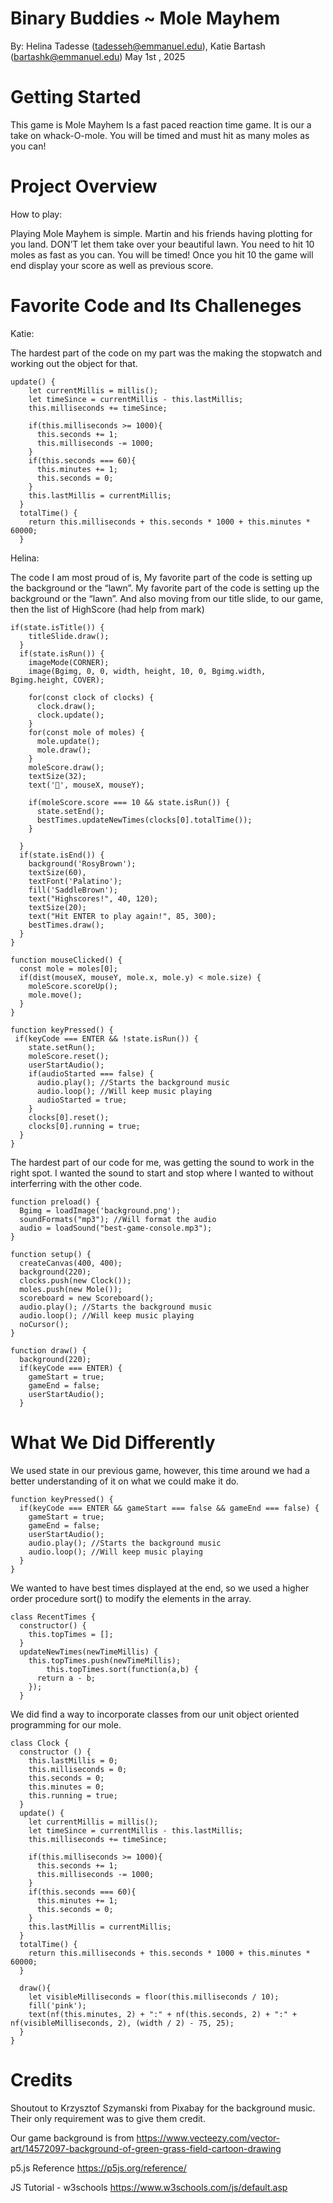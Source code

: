 # Binary Buddies ~ Mole Mayhem
By: Helina Tadesse (tadesseh@emmanuel.edu), Katie Bartash (bartashk@emmanuel.edu) May 1st , 2025
# Getting Started
This game is Mole Mayhem Is a fast paced reaction time game. It is our a take on whack-O-mole. You will be timed and must hit as many moles as you can!

# Project Overview        

How to play:

Playing Mole Mayhem is simple. Martin and his friends having plotting for you land. DON’T let them take over your beautiful lawn. You need to hit 10 moles as fast as you can. You will be timed! 
Once you hit 10 the game will end display your score as well as previous score. 


# Favorite Code and Its Challeneges

Katie:

The hardest part of the code on my part was the making the stopwatch and working out the object for that.
```
update() {
    let currentMillis = millis();
    let timeSince = currentMillis - this.lastMillis;
    this.milliseconds += timeSince;

    if(this.milliseconds >= 1000){
      this.seconds += 1;
      this.milliseconds -= 1000;
    }
    if(this.seconds === 60){
      this.minutes += 1;
      this.seconds = 0;
    }
    this.lastMillis = currentMillis;
  }
  totalTime() {
    return this.milliseconds + this.seconds * 1000 + this.minutes * 60000;
  }
```

Helina: 

The code I am most proud of is, My favorite part of the code is setting up the background or the “lawn”. My favorite part of the code is setting up the background or the “lawn”. And also moving from our title slide, to our game, then the list of HighScore (had help from mark)

```
if(state.isTitle()) {
    titleSlide.draw();
  }
  if(state.isRun()) {
    imageMode(CORNER);
    image(Bgimg, 0, 0, width, height, 10, 0, Bgimg.width, Bgimg.height, COVER);

    for(const clock of clocks) {
      clock.draw();
      clock.update();
    }
    for(const mole of moles) {
      mole.update();
      mole.draw();
    }
    moleScore.draw();
    textSize(32);
    text('🔨', mouseX, mouseY);

    if(moleScore.score === 10 && state.isRun()) {
      state.setEnd();
      bestTimes.updateNewTimes(clocks[0].totalTime());
    }

  }
  if(state.isEnd()) {
    background('RosyBrown');
    textSize(60),
    textFont('Palatino');
    fill('SaddleBrown');
    text("Highscores!", 40, 120);
    textSize(20);
    text("Hit ENTER to play again!", 85, 300);
    bestTimes.draw();
  }
}

function mouseClicked() {
  const mole = moles[0];
  if(dist(mouseX, mouseY, mole.x, mole.y) < mole.size) {
    moleScore.scoreUp();
    mole.move();
  }
}

function keyPressed() {
 if(keyCode === ENTER && !state.isRun()) {
    state.setRun();
    moleScore.reset();
    userStartAudio();
    if(audioStarted === false) {
      audio.play(); //Starts the background music
      audio.loop(); //Will keep music playing
      audioStarted = true;
    }
    clocks[0].reset();
    clocks[0].running = true;
  }
}
```

The hardest part of our code for me, was getting the sound to work in the right spot. I wanted the sound to start and stop where I wanted to without interferring with the other code.
```
function preload() {
  Bgimg = loadImage('background.png');
  soundFormats("mp3"); //Will format the audio
  audio = loadSound("best-game-console.mp3");
}

function setup() {
  createCanvas(400, 400);
  background(220);
  clocks.push(new Clock());
  moles.push(new Mole());
  scoreboard = new Scoreboard();
  audio.play(); //Starts the background music
  audio.loop(); //Will keep music playing
  noCursor(); 
}

function draw() {
  background(220);
  if(keyCode === ENTER) {
    gameStart = true;
    gameEnd = false;
    userStartAudio();
  }
```

# What We Did Differently
We used state in our previous game,  however, this time around we had a better understanding of it on what we could make it do. 
```
function keyPressed() {
  if(keyCode === ENTER && gameStart === false && gameEnd === false) {
    gameStart = true;
    gameEnd = false;
    userStartAudio();
    audio.play(); //Starts the background music
    audio.loop(); //Will keep music playing
  }
}
```
We wanted to have best times displayed at the end, so we used a higher order procedure sort() to modify the elements in the array.
```
class RecentTimes {
  constructor() {
    this.topTimes = [];
  }
  updateNewTimes(newTimeMillis) {
    this.topTimes.push(newTimeMillis);
		this.topTimes.sort(function(a,b) {
      return a - b;
    });
  }
```

We did find a way to incorporate classes from our unit object oriented programming for our mole.
```
class Clock {
  constructor () {
    this.lastMillis = 0;
    this.milliseconds = 0;
    this.seconds = 0;
    this.minutes = 0;
    this.running = true;
  }
  update() {
    let currentMillis = millis();
    let timeSince = currentMillis - this.lastMillis;
    this.milliseconds += timeSince;

    if(this.milliseconds >= 1000){
      this.seconds += 1;
      this.milliseconds -= 1000;
    }
    if(this.seconds === 60){
      this.minutes += 1;
      this.seconds = 0;
    }
    this.lastMillis = currentMillis;
  }
  totalTime() {
    return this.milliseconds + this.seconds * 1000 + this.minutes * 60000;
  }
  
  draw(){
    let visibleMilliseconds = floor(this.milliseconds / 10);
    fill('pink');
    text(nf(this.minutes, 2) + ":" + nf(this.seconds, 2) + ":" + nf(visibleMilliseconds, 2), (width / 2) - 75, 25);
  }
}
```

# Credits
Shoutout to Krzysztof Szymanski from Pixabay for the background music. Their only requirement was to give them credit.

Our game background is from https://www.vecteezy.com/vector-art/14572097-background-of-green-grass-field-cartoon-drawing

p5.js Reference
https://p5js.org/reference/

JS Tutorial - w3schools 
https://www.w3schools.com/js/default.asp
